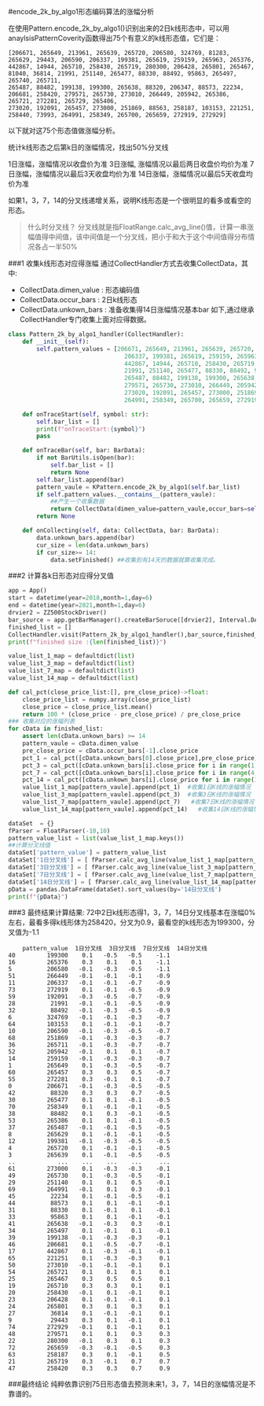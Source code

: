 #encode_2k_by_algo1形态编码算法的涨幅分析

在使用Pattern.encode_2k_by_algo1()识别出来的2日k线形态中，可以用anaylsisPatternCoverity函数得出75个有意义的k线形态值，它们是：

    [206671, 265649, 213961, 265639, 265720, 206580, 324769, 81283, 265629, 29443, 206590, 206337, 199381, 265619, 259159, 265963, 265376, 
    442867, 14944, 265710, 258430, 265719, 280300, 206428, 265801, 265467, 81040, 36814, 21991, 251140, 265477, 88330, 88492, 95863, 265497, 265740, 265711, 
    265487, 88482, 199138, 199300, 265638, 88320, 206347, 88573, 22234, 206681, 258420, 279571, 265730, 273010, 266449, 205942, 265386, 265721, 272281, 265729, 265406,
    273020, 192091, 265457, 273000, 251869, 88563, 258187, 103153, 221251, 258440, 73993, 264991, 258349, 265700, 265659, 272919, 272929]

以下就对这75个形态值做涨幅分析。


统计k线形态之后第k日的涨幅情况，找出50%分叉线

1日涨幅，涨幅情况以收盘价为准
3日涨幅, 涨幅情况以最后两日收盘价均价为准
7日涨幅，涨幅情况以最后3天收盘均价为准
14日涨幅，涨幅情况以最后5天收盘均价为准

如果1，3，7，14的分叉线递增关系，说明K线形态是一个很明显的看多或看空的形态。

>什么时分叉线？
>分叉线就是指FloatRange.calc_avg_line()值，计算一串涨幅值得中间值，该中间值是一个分叉线，把小于和大于这个中间值得分布情况各占一半50%


###1 收集k线形态对应得涨幅
通过CollectHandler方式去收集CollectData，其中:
+ CollectData.dimen_value : 形态编码值
+ CollectData.occur_bars  : 2日k线形态
+ CollectData.unkown_bars : 准备收集得14日涨幅情况基本bar
如下,通过继承CollectHandler专门收集上面对应得数据。
```python
class Pattern_2k_by_algo1_handler(CollectHandler):
    def __init__(self):
        self.pattern_values = [206671, 265649, 213961, 265639, 265720, 206580, 324769, 81283, 265629, 29443, 206590,
                                 206337, 199381, 265619, 259159, 265963, 265376,
                                 442867, 14944, 265710, 258430, 265719, 280300, 206428, 265801, 265467, 81040, 36814,
                                 21991, 251140, 265477, 88330, 88492, 95863, 265497, 265740, 265711,
                                 265487, 88482, 199138, 199300, 265638, 88320, 206347, 88573, 22234, 206681, 258420,
                                 279571, 265730, 273010, 266449, 205942, 265386, 265721, 272281, 265729, 265406,
                                 273020, 192091, 265457, 273000, 251869, 88563, 258187, 103153, 221251, 258440, 73993,
                                 264991, 258349, 265700, 265659, 272919, 272929]

    def onTraceStart(self, symbol: str):
        self.bar_list = []
        print(f"onTraceStart:{symbol}")
        pass

    def onTraceBar(self, bar: BarData):
        if not BarUtils.isOpen(bar):
            self.bar_list = []
            return None
        self.bar_list.append(bar)
        pattern_vaule = KPattern.encode_2k_by_algo1(self.bar_list)
        if self.pattern_values.__contains__(pattern_vaule):
            ##产生一个收集数据
            return CollectData(dimen_value=pattern_vaule,occur_bars=self.bar_list[-3:])
        return None

    def onCollecting(self, data: CollectData, bar: BarData):
        data.unkown_bars.append(bar)
        cur_size = len(data.unkown_bars)
        if cur_size>= 14:
            data.setFinished() ##收集到有14天的数据就算收集完成。
```

###2 计算各k日形态对应得分叉值

```python
app = App()
start = datetime(year=2018,month=1,day=6)
end = datetime(year=2021,month=1,day=6)
drvier2 = ZZ500StockDriver()
bar_source = app.getBarManager().createBarSoruce([drvier2], Interval.DAILY, start, end)
finished_list = []
CollectHandler.visit(Pattern_2k_by_algo1_handler(),bar_source,finished_list=finished_list)
print(f"finished size :{len(finished_list)}")

value_list_1_map = defaultdict(list)
value_list_3_map = defaultdict(list)
value_list_7_map = defaultdict(list)
value_list_14_map = defaultdict(list)

def cal_pct(close_price_list:[], pre_close_price)->float:
    close_price_list = numpy.array(close_price_list)
    close_price = close_price_list.mean()
    return 100 * (close_price - pre_close_price) / pre_close_price
### 收集对应的涨幅列表
for cData in finished_list:
    assert len(cData.unkown_bars) >= 14
    pattern_vaule = cData.dimen_value
    pre_close_price = cData.occur_bars[-1].close_price
    pct_1 = cal_pct([cData.unkown_bars[0].close_price],pre_close_price)
    pct_3 = cal_pct([cData.unkown_bars[i].close_price for i in range(1,3)],pre_close_price)
    pct_7 = cal_pct([cData.unkown_bars[i].close_price for i in range(4,7)],pre_close_price)
    pct_14 = cal_pct([cData.unkown_bars[i].close_price for i in range(11,14)],pre_close_price)
    value_list_1_map[pattern_vaule].append(pct_1)  #收集1日K线的涨幅情况
    value_list_3_map[pattern_vaule].append(pct_3)  #收集3日K线的涨幅情况
    value_list_7_map[pattern_vaule].append(pct_7)   #收集7日K线的涨幅情况
    value_list_14_map[pattern_vaule].append(pct_14)   #收集14日K线的涨幅情况

dataSet  = {}
fParser = FloatParser(-10,10)
pattern_value_list = list(value_list_1_map.keys())
##计算分叉线值
dataSet['pattern_value'] = pattern_value_list
dataSet['1日分叉线'] = [ fParser.calc_avg_line(value_list_1_map[pattern_value])  for pattern_value in pattern_value_list]
dataSet['3日分叉线'] = [ fParser.calc_avg_line(value_list_3_map[pattern_value])  for pattern_value in pattern_value_list]
dataSet['7日分叉线'] = [ fParser.calc_avg_line(value_list_7_map[pattern_value])  for pattern_value in pattern_value_list]
dataSet['14日分叉线'] = [ fParser.calc_avg_line(value_list_14_map[pattern_value])  for pattern_value in pattern_value_list]
pData = pandas.DataFrame(dataSet).sort_values(by='14日分叉线')
print(f"{pData}")
```

###3 最终结果计算结果:
   72中2日k线形态得1，3，7，14日分叉线基本在涨幅0%左右，最看多得k线形体为258420，分叉为0.9，最看空的k线形态为199300，分叉值为-1.1
```log
    pattern_value  1日分叉线  3日分叉线  7日分叉线  14日分叉线
40         199300    0.1   -0.5   -0.5    -1.1
16         265376    0.3    0.1    0.1    -1.1
5          206580   -0.1   -0.3   -0.5    -1.1
51         266449   -0.1   -0.1   -0.1    -0.9
11         206337   -0.1   -0.1   -0.7    -0.9
73         272919    0.1   -0.1   -0.5    -0.9
59         192091   -0.3   -0.5   -0.7    -0.9
28          21991   -0.1   -0.1   -0.5    -0.9
32          88492   -0.1   -0.3   -0.5    -0.9
6          324769   -0.1   -0.1   -0.3    -0.7
64         103153    0.1   -0.1   -0.1    -0.7
10         206590   -0.1   -0.3   -0.5    -0.7
68         251869   -0.1   -0.3   -0.3    -0.7
36         265711   -0.1   -0.3   -0.7    -0.7
52         205942   -0.1    0.1    0.1    -0.7
14         259159   -0.1   -0.3   -0.3    -0.7
1          265649    0.1   -0.3   -0.5    -0.7
60         265457    0.3    0.3    0.5    -0.7
55         272281    0.3   -0.1    0.1    -0.7
0          206671   -0.1   -0.3   -0.5    -0.5
42          88320    0.3    0.3    0.7    -0.5
30         265477    0.1    0.1   -0.1    -0.5
70         258349    0.1   -0.1   -0.1    -0.5
38          88482    0.1    0.3   -0.1    -0.5
53         265386    0.1    0.1   -0.1    -0.5
37         265487   -0.1   -0.1   -0.5    -0.5
8          265629    0.1   -0.1   -0.1    -0.5
12         199381   -0.1   -0.3   -0.5    -0.5
4          265720    0.1   -0.1   -0.1    -0.5
3          265639    0.1   -0.1   -0.5    -0.5
..            ...    ...    ...    ...     ...
61         273000    0.1   -0.3   -0.3    -0.1
49         265730    0.1   -0.3   -0.5    -0.1
29         251140    0.1    0.1    0.5    -0.1
69         264991   -0.1    0.1    0.3    -0.1
45          22234    0.1   -0.1   -0.5    -0.1
44          88573    0.1    0.1   -0.1    -0.1
31          88330    0.1   -0.1    0.1    -0.1
33          95863    0.1    0.1   -0.1    -0.1
41         265638   -0.1   -0.3    0.3    -0.1
34         265497    0.1   -0.1    0.1    -0.1
39         199138   -0.1   -0.3   -0.3    -0.1
46         206681    0.1   -0.5   -0.7    -0.1
17         442867    0.1   -0.3   -0.1    -0.1
65         221251    0.1   -0.3   -0.3     0.1
50         273010   -0.1   -0.1   -0.1     0.1
54         265721    0.1    0.1    0.1     0.1
25         265467    0.3    0.5    0.5     0.1
19         265710    0.3    0.3    0.1     0.1
20         258430   -0.1    0.1   -0.1     0.1
23         206428    0.1   -0.1   -0.1     0.1
24         265801    0.3    0.1    0.3     0.1
27          36814    0.1   -0.1   -0.1     0.1
9           29443    0.3    0.1   -0.1     0.1
74         272929   -0.1    0.1   -0.1     0.1
48         279571    0.1    0.1    0.3     0.3
22         280300   -0.1    0.3    0.1     0.3
72         265659   -0.3   -0.1   -0.5     0.3
63         258187    0.3    0.1   -0.1     0.5
21         265719    0.3   -0.1    0.7     0.7
47         258420    0.3    0.3    0.7     0.9
```


###最终结论
 纯粹依靠识别75日形态值去预测未来1，3，7，14日的涨幅情况是不靠谱的。


